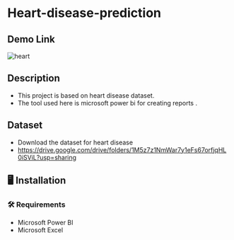 # Heart-disease-prediction

## Demo Link
![heart](https://user-images.githubusercontent.com/89097984/129913139-84a762f3-45d7-48ee-aab0-d416a8b81b67.gif)

## Description
- This  project is based on heart disease dataset.
- The tool used here is microsoft power bi for creating reports .

## Dataset
- Download the dataset for heart disease
- https://drive.google.com/drive/folders/1M5z7z1NmWar7y1eFs67orfjqHL0iSViL?usp=sharing

## :desktop_computer:	Installation

### :hammer_and_wrench: Requirements
* Microsoft Power BI
* Microsoft Excel
